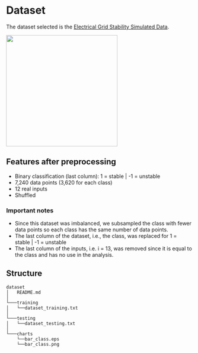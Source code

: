 # Dataset
The dataset selected is the [Electrical Grid Stability Simulated Data](http://archive.ics.uci.edu/ml/datasets/Electrical+Grid+Stability+Simulated+Data+#). 
<div>
<img src="/charts/bar_class" width="300px"</img> 
</div>

## Features after preprocessing
- Binary classification (last column): 1 = stable | -1 = unstable
- 7,240 data points (3,620 for each class)
- 12 real inputs
- Shuffled


### Important notes
- Since this dataset was imbalanced, we subsampled the class with fewer data points so each class has the same number of data points.
- The last column of the dataset, i.e., the class, was replaced for 1 = stable | -1 = unstable
- The last column of the inputs, i.e. i = 13, was removed since it is equal to the class and has no use in the analysis. 


## Structure
```
dataset
│   README.md
│
└───training
│   └──dataset_training.txt
│   
└───testing
│   └──dataset_testing.txt  
│ 
└───charts
    └──bar_class.eps
    └──bar_class.png

```


